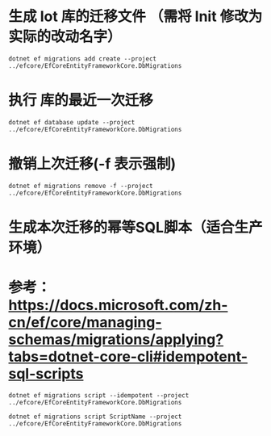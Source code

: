 # 生成 Iot 库的迁移文件 （需将 Init 修改为实际的改动名字）

```shell
dotnet ef migrations add create --project ../efcore/EfCoreEntityFrameworkCore.DbMigrations
```

# 执行  库的最近一次迁移

```shell
dotnet ef database update --project ../efcore/EfCoreEntityFrameworkCore.DbMigrations
```

# 撤销上次迁移(-f 表示强制)
```shell
dotnet ef migrations remove -f --project ../efcore/EfCoreEntityFrameworkCore.DbMigrations
```

# 生成本次迁移的幂等SQL脚本（适合生产环境）
# 参考： https://docs.microsoft.com/zh-cn/ef/core/managing-schemas/migrations/applying?tabs=dotnet-core-cli#idempotent-sql-scripts

```shell
dotnet ef migrations script --idempotent --project ../efcore/EfCoreEntityFrameworkCore.DbMigrations

dotnet ef migrations script ScriptName --project ../efcore/EfCoreEntityFrameworkCore.DbMigrations

```
